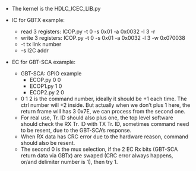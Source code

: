 
- The kernel is the HDLC_ICEC_LIB.py

- IC for GBTX example:
  + read 3 registers:   ICOP.py -t 0 -s 0x01 -a 0x0032 -l 3 -r
  + write 3 registers:  ICOP.py -t 0 -s 0x01 -a 0x0032 -l 3 -w 0x070038
  + -t tx link number
  + -s I2C addr

- EC for GBT-SCA example:
  + GBT-SCA: GPIO example
    * ECOP.py 0 0
    * ECOP1.py 1 0
    * ECOP2.py 2 0
  + 0 1 2 is the command number, ideally it should be +1 each time. The ctrl number will +2 inside. But actually when we don’t plus 1 here, the return frame will has 3 0x7E, we can process from the second one.
  + For real use, Tr. ID should also plus one, the top level software should check the RX Tr. ID with TX Tr. ID, sometimes command need to be resent, due to the GBT-SCA’s response.
  + When RX data has CRC error due to the hardware reason, command should also be resent.
  + The second 0 is the mux selection, if the 2 EC Rx bits (GBT-SCA return data via GBTx) are swaped (CRC error always happens, or/and delimiter number is 1), then try 1.

